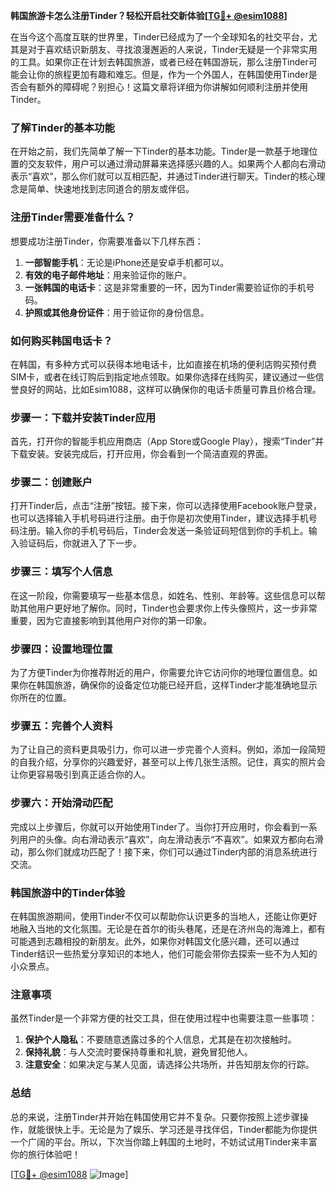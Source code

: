 **韩国旅游卡怎么注册Tinder？轻松开启社交新体验[[TG💪+ @esim1088](https://t.me/s/esim1088)]**

在当今这个高度互联的世界里，Tinder已经成为了一个全球知名的社交平台，尤其是对于喜欢结识新朋友、寻找浪漫邂逅的人来说，Tinder无疑是一个非常实用的工具。如果你正在计划去韩国旅游，或者已经在韩国游玩，那么注册Tinder可能会让你的旅程更加有趣和难忘。但是，作为一个外国人，在韩国使用Tinder是否会有额外的障碍呢？别担心！这篇文章将详细为你讲解如何顺利注册并使用Tinder。

### 了解Tinder的基本功能

在开始之前，我们先简单了解一下Tinder的基本功能。Tinder是一款基于地理位置的交友软件，用户可以通过滑动屏幕来选择感兴趣的人。如果两个人都向右滑动表示“喜欢”，那么你们就可以互相匹配，并通过Tinder进行聊天。Tinder的核心理念是简单、快速地找到志同道合的朋友或伴侣。

### 注册Tinder需要准备什么？

想要成功注册Tinder，你需要准备以下几样东西：

1. **一部智能手机**：无论是iPhone还是安卓手机都可以。
2. **有效的电子邮件地址**：用来验证你的账户。
3. **一张韩国的电话卡**：这是非常重要的一环，因为Tinder需要验证你的手机号码。
4. **护照或其他身份证件**：用于验证你的身份信息。

### 如何购买韩国电话卡？

在韩国，有多种方式可以获得本地电话卡，比如直接在机场的便利店购买预付费SIM卡，或者在线订购后到指定地点领取。如果你选择在线购买，建议通过一些信誉良好的网站，比如Esim1088，这样可以确保你的电话卡质量可靠且价格合理。

### 步骤一：下载并安装Tinder应用

首先，打开你的智能手机应用商店（App Store或Google Play），搜索“Tinder”并下载安装。安装完成后，打开应用，你会看到一个简洁直观的界面。

### 步骤二：创建账户

打开Tinder后，点击“注册”按钮。接下来，你可以选择使用Facebook账户登录，也可以选择输入手机号码进行注册。由于你是初次使用Tinder，建议选择手机号码注册。输入你的手机号码后，Tinder会发送一条验证码短信到你的手机上。输入验证码后，你就进入了下一步。

### 步骤三：填写个人信息

在这一阶段，你需要填写一些基本信息，如姓名、性别、年龄等。这些信息可以帮助其他用户更好地了解你。同时，Tinder也会要求你上传头像照片，这一步非常重要，因为它直接影响到其他用户对你的第一印象。

### 步骤四：设置地理位置

为了方便Tinder为你推荐附近的用户，你需要允许它访问你的地理位置信息。如果你在韩国旅游，确保你的设备定位功能已经开启，这样Tinder才能准确地显示你所在的位置。

### 步骤五：完善个人资料

为了让自己的资料更具吸引力，你可以进一步完善个人资料。例如，添加一段简短的自我介绍，分享你的兴趣爱好，甚至可以上传几张生活照。记住，真实的照片会让你更容易吸引到真正适合你的人。

### 步骤六：开始滑动匹配

完成以上步骤后，你就可以开始使用Tinder了。当你打开应用时，你会看到一系列用户的头像。向右滑动表示“喜欢”，向左滑动表示“不喜欢”。如果双方都向右滑动，那么你们就成功匹配了！接下来，你们可以通过Tinder内部的消息系统进行交流。

### 韩国旅游中的Tinder体验

在韩国旅游期间，使用Tinder不仅可以帮助你认识更多的当地人，还能让你更好地融入当地的文化氛围。无论是在首尔的街头巷尾，还是在济州岛的海滩上，都有可能遇到志趣相投的新朋友。此外，如果你对韩国文化感兴趣，还可以通过Tinder结识一些热爱分享知识的本地人，他们可能会带你去探索一些不为人知的小众景点。

### 注意事项

虽然Tinder是一个非常方便的社交工具，但在使用过程中也需要注意一些事项：

1. **保护个人隐私**：不要随意透露过多的个人信息，尤其是在初次接触时。
2. **保持礼貌**：与人交流时要保持尊重和礼貌，避免冒犯他人。
3. **注意安全**：如果决定与某人见面，请选择公共场所，并告知朋友你的行踪。

### 总结

总的来说，注册Tinder并开始在韩国使用它并不复杂。只要你按照上述步骤操作，就能很快上手。无论是为了娱乐、学习还是寻找伴侣，Tinder都能为你提供一个广阔的平台。所以，下次当你踏上韩国的土地时，不妨试试用Tinder来丰富你的旅行体验吧！

[[TG💪+ @esim1088](https://t.me/s/esim1088) ![Image](https://i.postimg.cc/4NQfJmqS/Snipaste-2025-05-13-00-14-12.png)]